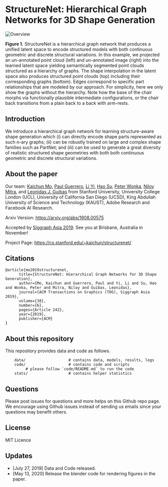 # StructureNet: Hierarchical Graph Networks for 3D Shape Generation

![Overview](https://github.com/daerduoCarey/structurenet/blob/master/images/teaser.png)

**Figure 1.** StructureNet is a hierarchical graph network that produces a unified latent space to encode structured models with both continuous geometric and discrete structural variations. In this example, we projected an un-annotated point cloud (left) and un-annotated image (right) into the learned latent space yielding semantically segmented point clouds structured as a hierarchy of graphs. The shape interpolation in the latent space also produces structured point clouds (top) including their corresponding graphs (bottom). Edges correspond to specific part relationships that are modeled by our approach. For simplicity, here we only show the graphs without the hierarchy. Note how the base of the chair morphs via functionally plausible intermediate configurations, or the chair back transitions from a plain back to a back with arm-rests.

## Introduction
We introduce a hierarchical graph network for learning structure-aware shape generation which (i) can directly encode shape parts represented as such n-ary graphs; (ii) can be robustly trained on large and complex shape families such as PartNet; and (iii) can be used to generate a great diversity of realistic structured shape geometries with both both continuous geometric and discrete structural variations.


## About the paper

Our team: 
[Kaichun Mo](https://cs.stanford.edu/~kaichun),
[Paul Guerrero](http://paulguerrero.net/),
[Li Yi](https://cs.stanford.edu/~ericyi/),
[Hao Su](http://cseweb.ucsd.edu/~haosu/),
[Peter Wonka](http://peterwonka.net/),
[Niloy Mitra](http://www0.cs.ucl.ac.uk/staff/n.mitra/),
and [Leonidas J. Guibas](https://geometry.stanford.edu/member/guibas/) 
from 
Stanford University, University College London (UCL), University of California San Diego (UCSD), King Abdullah University of Science and Technology (KAUST), Adobe Research and Facebook AI Research.

Arxiv Version: https://arxiv.org/abs/1908.00575

Accepted by [Siggraph Asia 2019](https://sa2019.siggraph.org/). See you at Brisbane, Australia in November!

Project Page: https://cs.stanford.edu/~kaichun/structurenet/

## Citations
    @article{mo2019structurenet,
          title={StructureNet: Hierarchical Graph Networks for 3D Shape Generation},
          author={Mo, Kaichun and Guerrero, Paul and Yi, Li and Su, Hao and Wonka, Peter and Mitra, Niloy and Guibas, Leonidas},
          journal={ACM Transactions on Graphics (TOG), Siggraph Asia 2019},
          volume={38},
          number={6},
          pages={Article 242},
          year={2019},
          publisher={ACM}
    }

## About this repository

This repository provides data and code as follows.


```
    data/                   # contains data, models, results, logs
    code/                   # contains code and scripts
         # please follow `code/README.md` to run the code
    stats/                  # contains helper statistics
```

## Questions

Please post issues for questions and more helps on this Github repo page. We encourage using Github issues instead of sending us emails since your questions may benefit others.

## License

MIT Licence

## Updates

* [July 27, 2019] Data and Code released.
* [May 13, 2020] Release the blender code for rendering figures in the paper.

